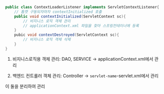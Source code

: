 ```java
public class ContextLoaderListener implements ServletContextListener{
	// 톰캣 구동되자마자 contextInitialized 호출
	public void contextInitialized(ServletContext sc){
		// 비지니스 로직 객체 관리
		// applicationContext.xml 파일을 찾아 스프링컨테이너에 등록
	}
	pubic void contextDestroyed(ServletContext sc){
		// 비지니스 로직 객체 삭제
	}
}
```

1. 비지니스로직용 객체 관리: DAO, SERVICE
→ applicationContext.xml에서 관리

2. 백엔드 컨트롤러 객체 관리: Controller
→ `servlet-name`-servlet.xml에서 관리

이 둘을 분리하여 관리
<!--stackedit_data:
eyJoaXN0b3J5IjpbMjEyMDU5Mjc4OCwtMTUyNTQzMzExMl19
-->